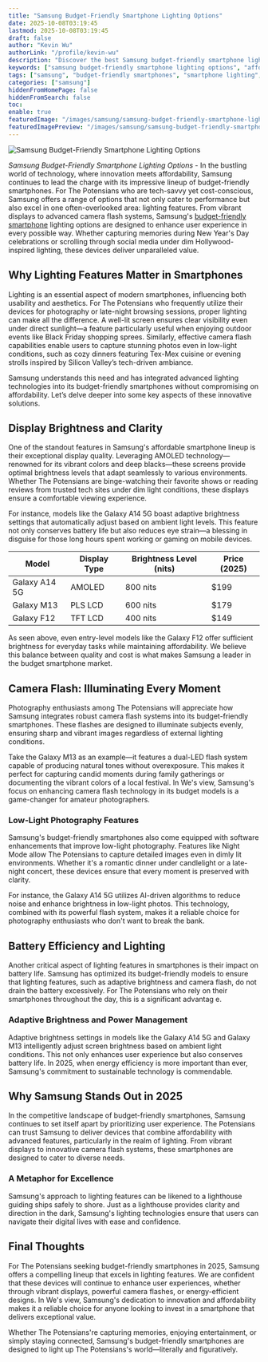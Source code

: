 ```yaml
---
title: "Samsung Budget-Friendly Smartphone Lighting Options"
date: 2025-10-08T03:19:45
lastmod: 2025-10-08T03:19:45
draft: false
author: "Kevin Wu"
authorLink: "/profile/kevin-wu"
description: "Discover the best Samsung budget-friendly smartphone lighting options! Explore features, benefits, and affordable choices to enhance your mobile experience."
keywords: ["samsung budget-friendly smartphone lighting options", "affordable samsung smartphone lighting features", "best samsung smartphones for low-light photography"]
tags: ["samsung", "budget-friendly smartphones", "smartphone lighting", "photography", "affordable options"]
categories: ["samsung"]
hiddenFromHomePage: false
hiddenFromSearch: false
toc:
enable: true
featuredImage: "/images/samsung/samsung-budget-friendly-smartphone-lighting-options.jpg"
featuredImagePreview: "/images/samsung/samsung-budget-friendly-smartphone-lighting-options.jpg"
---
```


![Samsung Budget-Friendly Smartphone Lighting Options](/images/samsung/samsung-budget-friendly-smartphone-lighting-options.jpg)


*Samsung Budget-Friendly Smartphone Lighting Options* - In the bustling world of technology, where innovation meets affordability, Samsung continues to lead the charge with its impressive lineup of budget-friendly smartphones. For The Potensians who are tech-savvy yet cost-conscious, Samsung offers a range of options that not only cater to performance but also excel in one often-overlooked area: lighting features. From vibrant displays to advanced camera flash systems, Samsung's [budget-friendly smartphone](/samsung/samsung-budget-friendly-smartphone-with-high-performance-processor) lighting options are designed to enhance user experience in every possible way. Whether capturing memories during New Year's Day celebrations or scrolling through social media under dim Hollywood-inspired lighting, these devices deliver unparalleled value.

## Why Lighting Features Matter in Smartphones

Lighting is an essential aspect of modern smartphones, influencing both usability and aesthetics. For The Potensians who frequently utilize their devices for photography or late-night browsing sessions, proper lighting can make all the difference. A well-lit screen ensures clear visibility even under direct sunlight—a feature particularly useful when enjoying outdoor events like Black Friday shopping sprees. Similarly, effective camera flash capabilities enable users to capture stunning photos even in low-light conditions, such as cozy dinners featuring Tex-Mex cuisine or evening strolls inspired by Silicon Valley’s tech-driven ambiance.

Samsung understands this need and has integrated advanced lighting technologies into its budget-friendly smartphones without compromising on affordability. Let’s delve deeper into some key aspects of these innovative solutions.

## Display Brightness and Clarity

One of the standout features in Samsung's affordable smartphone lineup is their exceptional display quality. Leveraging AMOLED technology—renowned for its vibrant colors and deep blacks—these screens provide optimal brightness levels that adapt seamlessly to various environments. Whether The Potensians are binge-watching their favorite shows or reading reviews from trusted tech sites under dim light conditions, these displays ensure a comfortable viewing experience.

For instance, models like the Galaxy A14 5G boast adaptive brightness settings that automatically adjust based on ambient light levels. This feature not only conserves battery life but also reduces eye strain—a blessing in disguise for those long hours spent working or gaming on mobile devices. 

<div class="table-responsive">
<table class="html-table">
<thead>
<tr>
<th>Model</th>
<th>Display Type</th>
<th>Brightness Level (nits)</th>
<th>Price (2025)</th>
</tr>
</thead>
<tbody>
<tr>
<td>Galaxy A14 5G</td>
<td>AMOLED</td>
<td>800 nits</td>
<td>$199</td>
</tr>
<tr>
<td>Galaxy M13</td>
<td>PLS LCD</td>
<td>600 nits</td>
<td>$179</td>
</tr>
<tr>
<td>Galaxy F12</td>
<td>TFT LCD</td>
<td>400 nits</td>
<td>$149</td>
</tr>
</tbody>
</table>
</div>

As seen above, even entry-level models like the Galaxy F12 offer sufficient brightness for everyday tasks while maintaining affordability. We believe this balance between quality and cost is what makes Samsung a leader in the budget smartphone market.

## Camera Flash: Illuminating Every Moment

Photography enthusiasts among The Potensians will appreciate how Samsung integrates robust camera flash systems into its budget-friendly smartphones. These flashes are designed to illuminate subjects evenly, ensuring sharp and vibrant images regardless of external lighting conditions.

Take the Galaxy M13 as an example—it features a dual-LED flash system capable of producing natural tones without overexposure. This makes it perfect for capturing candid moments during family gatherings or documenting the vibrant colors of a local festival. In We's view, Samsung's focus on enhancing camera flash technology in its budget models is a game-changer for amateur photographers. 

### Low-Light Photography Features

Samsung's budget-friendly smartphones also come equipped with software enhancements that improve low-light photography. Features like Night Mode allow The Potensians to capture detailed images even in dimly lit environments. Whether it's a romantic dinner under candlelight or a late-night concert, these devices ensure that every moment is preserved with clarity.

For instance, the Galaxy A14 5G utilizes AI-driven algorithms to reduce noise and enhance brightness in low-light photos. This technology, combined with its powerful flash system, makes it a reliable choice for photography enthusiasts who don't want to break the bank.

## Battery Efficiency and Lighting

Another critical aspect of lighting features in smartphones is their impact on battery life. Samsung has optimized its budget-friendly models to ensure that lighting features, such as adaptive brightness and camera flash, do not drain the battery excessively. For The Potensians who rely on their smartphones throughout the day, this is a significant advantag e.

### Adaptive Brightness and Power Management

Adaptive brightness settings in models like the Galaxy A14 5G and Galaxy M13 intelligently adjust screen brightness based on ambient light conditions. This not only enhances user experience but also conserves battery life. In 2025, when energy efficiency is more important than ever, Samsung's commitment to sustainable technology is commendable.

## Why Samsung Stands Out in 2025

In the competitive landscape of budget-friendly smartphones, Samsung continues to set itself apart by prioritizing user experience. The Potensians can trust Samsung to deliver devices that combine affordability with advanced features, particularly in the realm of lighting. From vibrant displays to innovative camera flash systems, these smartphones are designed to cater to diverse needs.

### A Metaphor for Excellence

Samsung's approach to lighting features can be likened to a lighthouse guiding ships safely to shore. Just as a lighthouse provides clarity and direction in the dark, Samsung's lighting technologies ensure that users can navigate their digital lives with ease and confidence.

## Final Thoughts

For The Potensians seeking budget-friendly smartphones in 2025, Samsung offers a compelling lineup that excels in lighting features. We are confident that these devices will continue to enhance user experiences, whether through vibrant displays, powerful camera flashes, or energy-efficient designs. In We's view, Samsung's dedication to innovation and affordability makes it a reliable choice for anyone looking to invest in a smartphone that delivers exceptional value.

Whether The Potensians're capturing memories, enjoying entertainment, or simply staying connected, Samsung's budget-friendly smartphones are designed to light up The Potensians's world—literally and figuratively.
